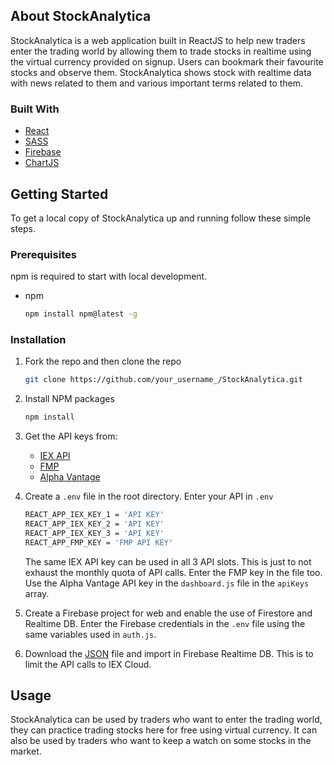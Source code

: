 
<!-- ABOUT THE PROJECT -->

## About StockAnalytica

StockAnalytica is a web application built in ReactJS to help new traders enter the trading world by allowing them to trade stocks in realtime using the virtual currency provided on signup. Users can bookmark their favourite stocks and observe them.
StockAnalytica shows stock with realtime data with news related to them and various important terms related to them.

### Built With

-   [React](https://reactjs.org)
-   [SASS](https://sass-lang.com)
-   [Firebase](https://firebase.google.com)
-   [ChartJS](https://www.chartjs.org/docs/latest/)

<!-- GETTING STARTED -->

## Getting Started

To get a local copy of StockAnalytica up and running follow these simple steps.

### Prerequisites

npm is required to start with local development.

-   npm
    ```sh
    npm install npm@latest -g
    ```

### Installation

1. Fork the repo and then clone the repo
    ```sh
    git clone https://github.com/your_username_/StockAnalytica.git
    ```
2. Install NPM packages
    ```sh
    npm install
    ```
3. Get the API keys from:

    - [IEX API](https://iexcloud.io)
    - [FMP](https://financialmodelingprep.com/developer/docs/)
    - [Alpha Vantage](https://www.alphavantage.co)

4. Create a `.env` file in the root directory. Enter your API in `.env`
    ```sh
    REACT_APP_IEX_KEY_1 = 'API KEY'
    REACT_APP_IEX_KEY_2 = 'API KEY'
    REACT_APP_IEX_KEY_3 = 'API KEY'
    REACT_APP_FMP_KEY = 'FMP API KEY'
    ```
    The same IEX API key can be used in all 3 API slots. This is just to not exhaust the monthly quota of API calls. Enter the FMP key in the file too. Use the Alpha Vantage API key in the `dashboard.js` file in the `apiKeys` array.
5. Create a Firebase project for web and enable the use of Firestore and Realtime DB. Enter the Firebase credentials in the `.env` file using the same variables used in `auth.js`.

6. Download the [JSON](https://drive.google.com/drive/folders/1Isf4VAumMfD3fMKcZoUmssIZ_JzYxq0c?usp=sharing) file and import in Firebase Realtime DB. This is to limit the API calls to IEX Cloud.
 <!-- USAGE EXAMPLES -->

## Usage

StockAnalytica can be used by traders who want to enter the trading world, they can practice trading stocks here for free using virtual currency. It can also be used by traders who want to keep a watch on some stocks in the market.

